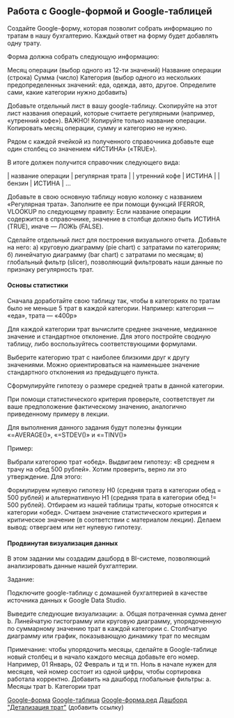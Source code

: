 ## Работа с Google-формой и Google-таблицей

Создайте Google-форму, которая позволит собрать информацию по тратам в нашу бухгалтерию. Каждый ответ на форму будет добавлять одну трату.

Форма должна собрать следующую информацию:

Месяц операции (выбор одного из 12-ти значений)
Название операции (строка)
Сумма (число)
Категория (выбор одного из нескольких предопределенных значений: еда, одежда, авто, другое. Определите сами, какие категории нужно добавить)

Добавьте отдельный лист в вашу google-таблицу. Скопируйте на этот лист названия операций, которые считаете регулярными (например, «утренний кофе»).
ВАЖНО! Копируйте только название операции. Копировать месяц операции, сумму и категорию не нужно.

Рядом с каждой ячейкой из полученного справочника добавьте еще один столбец со значением «ИСТИНА» («TRUE»).

В итоге должен получится справочник следующего вида:

| название операции | регулярная трата |
| утренний кофе | ИСТИНА |
| бензин | ИСТИНА |
…

Добавьте в свою основную таблицу новую колонку с названием «Регулярная трата». Заполните ее при помощи функций IFERROR, VLOOKUP по следующему правилу: Если название операции содержится в справочнике, значение в столбце должно быть ИСТИНА (TRUE), иначе — ЛОЖЬ (FALSE).

Сделайте отдельный лист для построения визуального отчета. Добавьте на него:
а) круговую диаграмму (pie chart) с затратами по категориям;
б) линейчатую диаграмму (bar chart) с затратами по месяцам;
в) глобальный фильтр (slicer), позволяющий фильтровать наши данные по признаку регулярность трат.

#### Основы статистики

Сначала доработайте свою таблицу так, чтобы в категориях по тратам было не меньше 5 трат в каждой категории.
Например: категория — «еда», трата — «400р»

Для каждой категории трат вычислите среднее значение, медианное значение и стандартное отклонение. Для этого постройте сводную таблицу, либо воспользуйтесь соответствующими формулами.

Выберите категорию трат с наиболее близкими друг к другу значениями. Можно ориентироваться на наименьшее значение стандартного отклонения из предыдущего пункта.

Сформулируйте гипотезу о размере средней траты в данной категории.

При помощи статистического критерия проверьте, соответствует ли ваше предположение фактическому значению, аналогично приведенному примеру в лекции.

Для выполнения данного задания будут полезны функции «=AVERAGE()», «=STDEV()» и «=TINV()»

Пример:

Выбрали категорию трат «обед». Выдвигаем гипотезу: «В среднем я трачу на обед 500 рублей». Хотим проверить, верно ли это утверждение. Для этого:

Формулируем нулевую гипотезу H0 (средняя трата в категории обед = 500 рублей) и альтернативную H1 (средняя трата в категории обед != 500 рублей).
Отбираем из нашей таблицы траты, которые относятся к категории «обед».
Считаем значение статистического критерия и критическое значение (в соответствии с материалом лекции).
Делаем вывод: отвергаем или нет нулевую гипотезу.

#### Продвинутая визуализация данных

В этом задании мы создадим дашборд в BI-системе, позволяющий анализировать данные нашей бухгалтерии.

Задание:

Подключите google-таблицу с домашней бухгалтерией в качестве источника данных к Google Data Studio.

Выведите следующие визуализации:
a. Общая потраченная сумма денег
b. Линейчатую гистограмму или круговую диаграмму, упорядоченную по суммарному значению трат в каждой категории
c. Столбчатую диаграмму или график, показывающую динамику трат по месяцам

Примечание: чтобы упорядочить месяцы, сделайте в Google-таблице новый столбец и в начало каждого месяца добавьте его номер. Например, 01 Январь, 02 Февраль и тд и тп. Ноль в начале нужен для месяцев, чей номер состоит из одной цифры, чтобы сортировка работала корректно.
Добавить на дашборд глобальные фильтры:
a. Месяцы трат
b. Категории трат


[Google-форма](https://docs.google.com/forms/d/e/1FAIpQLSelI6S_8mgSGIp7qRiGyquulbRdPtP4lLg71Gx0Ji8gSrpsMA/viewform)
[Google-таблица](https://docs.google.com/spreadsheets/d/1W7HBbZy8PUpl9fNxwKXGzhVTLPr-AKfW9agJnJ15vtg/edit#gid=2003434644)
[Google-форма.ред](https://docs.google.com/forms/d/1-NECg5ouA_stR_NZ5vHcYnbJHycksgvolNkoTKmvZ9I/edit)
[Дашборд "Детализация трат"]() (добавить ссылку)

